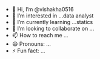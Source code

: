 - 👋 Hi, I’m @vishakha0516
- 👀 I’m interested in ...data analyst
- 🌱 I’m currently learning ...statics
- 💞️ I’m looking to collaborate on ...
- 📫 How to reach me ...
- 😄 Pronouns: ...
- ⚡ Fun fact: ...

<!---
vishakha0516/vishakha0516 is a ✨ special ✨ repository because its `README.md` (this file) appears on your GitHub profile.
You can click the Preview link to take a look at your changes.
--->
